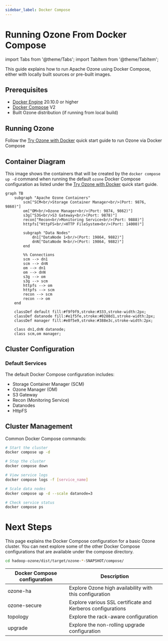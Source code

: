 ```yaml
---
sidebar_label: Docker Compose
---
```


<!-- cspell:words xzf -->

# Running Ozone From Docker Compose

import Tabs from '@theme/Tabs';
import TabItem from '@theme/TabItem';

This guide explains how to run Apache Ozone using Docker Compose, either with locally built sources or pre-built images.

## Prerequisites

- [Docker Engine](https://www.docker.com/products/docker-desktop/) 20.10.0 or higher
- [Docker Compose](https://docs.docker.com/compose/install/) V2
- Built Ozone distribution (if running from local build)

## Running Ozone

Follow the [Try Ozone with Docker](/docs/02-quick-start/01-installation/01-docker.md) quick start guide to run Ozone via Docker Compose

## Container Diagram

This image shows the containers that will be created by the `docker compose up -d` command when running the default `ozone` Docker Compose configuration as listed under the [Try Ozone with Docker](/docs/02-quick-start/01-installation/01-docker.md) quick start guide.

<!-- cspell:word DN -->

```mermaid
graph TB
    subgraph "Apache Ozone Containers"
        scm["SCM<br/>Storage Container Manager<br/>(Port: 9876, 9860)"]
        om["OM<br/>Ozone Manager<br/>(Port: 9874, 9862)"]
        s3g["S3G<br/>S3 Gateway<br/>(Port: 9878)"]
        recon["Recon<br/>Monitoring Service<br/>(Port: 9888)"]
        httpfs["HttpFS<br/>HTTP FileSystem<br/>(Port: 14000)"]
        
        subgraph "Data Nodes"
            dn1["DataNode 1<br/>(Port: 19864, 9882)"]
            dnN["DataNode N<br/>(Port: 19864, 9882)"]
        end
        
        %% Connections
        scm --> dn1
        scm --> dnN
        om --> dn1
        om --> dnN
        s3g --> om
        s3g --> scm
        httpfs --> om
        httpfs --> scm
        recon --> scm
        recon --> om
    end

    classDef default fill:#f9f9f9,stroke:#333,stroke-width:2px;
    classDef datanode fill:#e1f5fe,stroke:#0288d1,stroke-width:2px;
    classDef manager fill:#e8f5e9,stroke:#388e3c,stroke-width:2px;
    
    class dn1,dnN datanode;
    class scm,om manager;
```

## Cluster Configuration

### Default Services

The default Docker Compose configuration includes:

- Storage Container Manager (SCM)
- Ozone Manager (OM)
- S3 Gateway
- Recon (Monitoring Service)
- Datanodes
- HttpFS

## Cluster Management

Common Docker Compose commands:

```bash
# Start the cluster
docker compose up -d

# Stop the cluster
docker compose down

# View service logs
docker compose logs -f [service_name]

# Scale data nodes
docker compose up -d --scale datanode=3

# Check service status
docker compose ps
```

# Next Steps

This page explains the Docker Compose configuration for a basic Ozone cluster.
You can next explore some of the other Docker Compose configurations that are available under the compose directory.

```bash
cd hadoop-ozone/dist/target/ozone-*-SNAPSHOT/compose/
```

| Docker Compose configuration | Description |
|--------------|-------------|
| ozone-ha     | Explore Ozone high availability with this configuration |
| ozone-secure | Explore various SSL certificate and Kerberos configurations |
| topology     | Explore the rack-aware configuration |
| upgrade      | Explore the non-rolling upgrade configuration |
